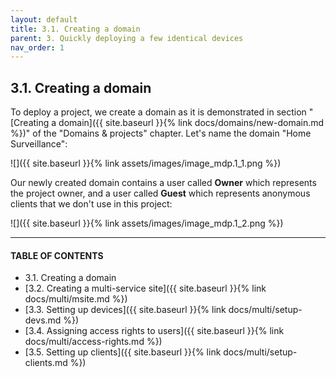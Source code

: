 ```yaml
---
layout: default
title: 3.1. Creating a domain
parent: 3. Quickly deploying a few identical devices
nav_order: 1
---
```


## 3.1. Creating a domain

To deploy a project, we create a domain as it is demonstrated in section "[Creating a domain]({{ site.baseurl }}{% link docs/domains/new-domain.md %})" of the "Domains & projects" chapter. Let's name the domain "Home Surveillance":  

![]({{ site.baseurl }}{% link assets/images/image_mdp.1_1.png %})

Our newly created domain contains a user called **Owner** which represents the project owner, and a user called **Guest** which represents anonymous clients that we don't use in this project:

![]({{ site.baseurl }}{% link assets/images/image_mdp.1_2.png %})

---
#### TABLE OF CONTENTS
* 3.1. Creating a domain
* [3.2. Creating a multi-service site]({{ site.baseurl }}{% link docs/multi/msite.md %})
* [3.3. Setting up devices]({{ site.baseurl }}{% link docs/multi/setup-devs.md %})
* [3.4. Assigning access rights to users]({{ site.baseurl }}{% link docs/multi/access-rights.md %})
* [3.5. Setting up clients]({{ site.baseurl }}{% link docs/multi/setup-clients.md %})